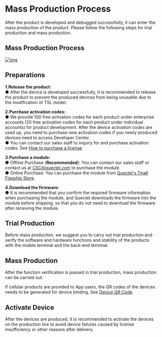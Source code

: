 # Mass Production Process

After the product is developed and debugged successfully, it can enter the mass production of the product. Please follow the following steps for trial production and mass production. 

## **Mass Production Process**

<a data-fancybox title="img" href="/en/massProduct/image2022-3-14_14-34-56.png?version=1&modificationDate=1647239074000&api=v2">![img](/en/massProduct/image2022-3-14_14-34-56.png?version=1&modificationDate=1647239074000&api=v2)</a>

## **Preparations**

**1.Release the product:**<br />
● After the device is developed successfully, it is recommended to release the product to prevent the produced devices from being unusable due to the modification of TSL model.  

**2.Purchase activation codes:**<br />
● We provide 100 free activation codes for each product under enterprise accounts (20 free activation codes for each product under individual accounts) for product development. After the device activation codes are used up, you need to purchase new activation codes if you newly produced devices need to access Developer Center.  <br />
● You can contact our sales staff to inquiry for and purchase activation codes. See [How to purchase a license](/en/massProduct/buy.md).

**3.Purchase a module:**<br />
● Offline Purchase (**Recommended**): You can contact our sales staff or contact us at <CSC@quectel.com> to purchase the module.<br />
● Online Purchase: You can purchase the module from [Quectel's Tmall Flagship Store](https://yiyuanznsb.tmall.com/shop/view_shop.htm).

**4.Download the firmware:**<br />
● It is recommended that you confirm the required firmware information when purchasing the module, and Quectel downloads the firmware into the module before shipping, so that you do not need to download the firmware after receiving the module.

## **Trial Production**

Before mass production, we suggest you to carry out trial production and verify the software and hardware functions and stability of the products with the mobile terminal and the back-end terminal.

## **Mass Production**

After the function verification is passed in trial production, mass production can be carried out.

If cellular products are provided to App users, the QR codes of the devices needs to be generated for device binding. See [Device QR Code](/en/massProduct/QRcode.md).

## **Activate Device**

After the devices are produced, it is recommended to activate the devices on the production line to avoid device failures caused by license insufficiency or other reasons after delivery. 
